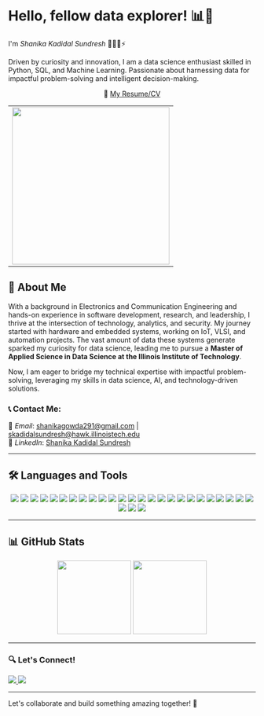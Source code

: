 # Hello, fellow data explorer! 📊👋  
I'm *Shanika Kadidal Sundresh* 👩🏻‍💻⚡️

Driven by curiosity and innovation, I am a data science enthusiast skilled in Python, SQL, and Machine Learning. Passionate about harnessing data for impactful problem-solving and intelligent decision-making. 

<p align="center">
  📄 <a href="https://drive.google.com/file/d/1j6BdeyDrMhcYdpNqpu5PA4mMMaSXih1a/view?usp=drive_link">My Resume/CV</a>
</p>

<table align="center">
  <tr>
    <td align="center">
      <img src="https://i.postimg.cc/yx949y8t/DALL-E-2025-02-26-11-37-58-An-animated-style-front-view-of-a-young-woman-sitting-at-a-table-with-a.webp" width="320">
    </td>
  </tr>
</table>

## 🚀 About Me  
With a background in Electronics and Communication Engineering and hands-on experience in software development, research, and leadership, I thrive at the intersection of technology, analytics, and security. My journey started with hardware and embedded systems, working on IoT, VLSI, and automation projects. The vast amount of data these systems generate sparked my curiosity for data science, leading me to pursue a **Master of Applied Science in Data Science at the Illinois Institute of Technology**.

Now, I am eager to bridge my technical expertise with impactful problem-solving, leveraging my skills in data science, AI, and technology-driven solutions.    


<!-- ### 💻 All my projects are available on [GitHub](https://github.com/shanika-ks) -->



<!-- <p align="center">
  📄 <a href="https://drive.google.com/file/d/1j6BdeyDrMhcYdpNqpu5PA4mMMaSXih1a/view?usp=drive_link">My Resume/CV</a>
</p> -->
  


### 📞 Contact Me:  
📧 *Email*: shanikagowda291@gmail.com | skadidalsundresh@hawk.illinoistech.edu  
🔗 *LinkedIn*: [Shanika Kadidal Sundresh](https://www.linkedin.com/in/shanikakadidalsundresh)    


---

## 🛠 Languages and Tools  

<p align="center">
  <img src="https://img.shields.io/badge/Python-3670A0?style=for-the-badge&logo=python&logoColor=ffdd54"/>
  <img src="https://img.shields.io/badge/R-276DC3?style=for-the-badge&logo=r&logoColor=white"/>
  <img src="https://img.shields.io/badge/C++-%2300599C.svg?style=for-the-badge&logo=c%2B%2B&logoColor=white"/>
  <img src="https://img.shields.io/badge/C-%2300599C.svg?style=for-the-badge&logo=c&logoColor=white"/>
  <img src="https://img.shields.io/badge/SQL-%2300599C.svg?style=for-the-badge&logo=sqlite&logoColor=white"/>
  <img src="https://img.shields.io/badge/JavaScript-%23F7DF1E.svg?style=for-the-badge&logo=javascript&logoColor=black"/>
  <img src="https://img.shields.io/badge/Node.js-%2343853D.svg?style=for-the-badge&logo=node.js&logoColor=white"/>
  <img src="https://img.shields.io/badge/Express.js-%23404D59.svg?style=for-the-badge&logo=express&logoColor=white"/>
  <img src="https://img.shields.io/badge/React.js-%2361DAFB.svg?style=for-the-badge&logo=react&logoColor=black"/>
  <img src="https://img.shields.io/badge/Materialize%20CSS-EE6E73?style=for-the-badge&logo=material-design&logoColor=white"/>
  <img src="https://img.shields.io/badge/GitHub-%23181717.svg?style=for-the-badge&logo=github&logoColor=white"/>
  <img src="https://img.shields.io/badge/Git-F05032?style=for-the-badge&logo=git&logoColor=white"/>
  <img src="https://img.shields.io/badge/Google%20Colab-F9AB00?style=for-the-badge&logo=googlecolab&logoColor=white"/>
  <img src="https://img.shields.io/badge/Postman-FF6C37?style=for-the-badge&logo=postman&logoColor=white"/>
  <img src="https://img.shields.io/badge/Matplotlib-11557C?style=for-the-badge&logo=python&logoColor=white"/>
  <img src="https://img.shields.io/badge/Cloudinary-3448C5?style=for-the-badge&logo=cloudinary&logoColor=white"/>
  <img src="https://img.shields.io/badge/Linux-%23FCC624.svg?style=for-the-badge&logo=linux&logoColor=black"/>
  <img src="https://img.shields.io/badge/Tableau-E97627?style=for-the-badge&logo=tableau&logoColor=white"/>
  <img src="https://img.shields.io/badge/Power%20BI-F2C811?style=for-the-badge&logo=powerbi&logoColor=black"/>
  <img src="https://img.shields.io/badge/RStudio-75AADB?style=for-the-badge&logo=rstudio&logoColor=white"/>
  <img src="https://img.shields.io/badge/AWS-%23FF9900.svg?style=for-the-badge&logo=amazon-aws&logoColor=white"/>
  <img src="https://img.shields.io/badge/Cisco%20Packet%20Tracer-1BA0D7?style=for-the-badge&logo=cisco&logoColor=white"/>
  <img src="https://img.shields.io/badge/Scikit--learn-F7931E?style=for-the-badge&logo=scikitlearn&logoColor=black"/>
  <img src="https://img.shields.io/badge/Pandas-150458?style=for-the-badge&logo=pandas&logoColor=white"/>
  <img src="https://img.shields.io/badge/NumPy-013243?style=for-the-badge&logo=numpy&logoColor=white"/>
  <img src="https://img.shields.io/badge/PyTorch-%23EE4C2C.svg?style=for-the-badge&logo=pytorch&logoColor=white"/>
  <img src="https://img.shields.io/badge/MySQL-%2300f.svg?style=for-the-badge&logo=mysql&logoColor=white"/>
  <img src="https://img.shields.io/badge/MongoDB-%2347A248.svg?style=for-the-badge&logo=mongodb&logoColor=white"/>
</p>

---

## 📊 GitHub Stats  

<p align="center">
  <img src="https://github-readme-stats.vercel.app/api?username=ShanikaKadidalSundresh&show_icons=true&theme=radical" height="150"/>
  <img src="https://github-readme-stats.vercel.app/api/top-langs/?username=ShanikaKadidalSundresh&layout=compact&theme=radical" height="150"/>
</p>

---

### 🔍 Let's Connect!   

<a href="https://www.linkedin.com/in/shanikakadidalsundresh">
  <img src="https://img.shields.io/badge/LinkedIn-0077B5?style=flat-square&logo=linkedin&logoColor=white"/>
</a>
<a href="mailto:shanikagowda291@gmail.com">
  <img src="https://img.shields.io/badge/Gmail-D14836?style=flat-square&logo=gmail&logoColor=white"/>
</a>

<!--[![LinkedIn](https://img.shields.io/badge/LinkedIn-0077B5?style=flat-square&logo=linkedin&logoColor=white)](https://www.linkedin.com/in/shanikakadidalsundresh) 
![Instagram](https://img.shields.io/badge/Instagram-E4405F?style=flat-square&logo=instagram&logoColor=white)](#)
[![Gmail](https://img.shields.io/badge/Gmail-D14836?style=flat-square&logo=gmail&logoColor=white)](mailto:shanikagowda291@gmail.com) -->


---

Let's collaborate and build something amazing together! 🚀
